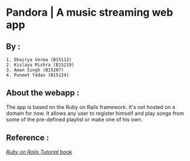 # Pandora | A music streaming web app

## By :
	1. Dhairya Verma (B15112)
	2. Kislaya Mishra (B15219)
	3. Aman Singh (B15207)
	4. Puneet Yadav (B15124)

## About the webapp :

   The app is based on the Ruby on Rails framework. It's not hosted on a domain for now. It allows any user to register himself and play songs from some of the pre-defined playlist or make one of his own. 

## Reference : 

[*Ruby on Rails Tutorial* book](http://www.railstutorial.org/book)
